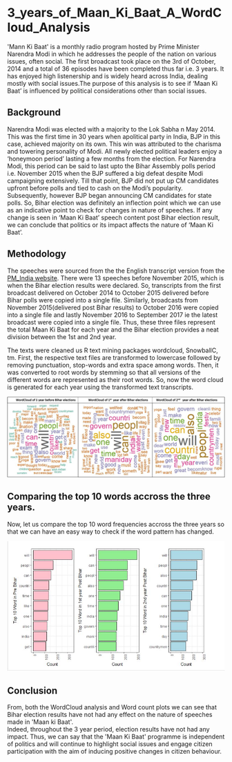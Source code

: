 # 3_years_of_Maan_Ki_Baat_A_WordCloud_Analysis

'Mann Ki Baat' is a monthly radio program hosted by Prime Minister Narendra Modi in which he addresses the people of the nation on various issues, often social. The first broadcast took place on the 3rd of October, 2014 and a total of 36 episodes have been completed thus far i.e. 3 years. It has enjoyed high listenership and is widely heard across India, dealing mostly with social issues.The purpose of this analysis is to see if ‘Maan Ki Baat’ is influenced by political considerations other than social issues.

## Background 
Narendra Modi was elected with a majority to the Lok Sabha n May 2014. This was the first time in 30 years when apolitical party in India, BJP in this case, achieved majority on its own. This win was attributed to the charisma and towering personality of Modi. All newly elected political leaders enjoy a ‘honeymoon period’ lasting a few months from the election. For Narendra Modi, this period can be said to last upto the Bihar Assembly polls period i.e. November 2015 when the BJP suffered a big defeat despite Modi campaigning extensively. Till that point, BJP did not put up CM candidates upfront before polls and tied to cash on the Modi’s popularity. Subsequently, however BJP began announcing CM candidates for state polls. So, Bihar election was definitely an inflection point which we can use as an indicative point to check for changes in nature of speeches. If any change is seen in ‘Maan Ki Baat’ speech content post Bihar election result, we can conclude that politics or its impact affects the nature of ‘Maan Ki Baat’.

## Methodology
The speeches were sourced from the the English transcript version from the [PM_India website](http://www.pmindia.gov.in/en/tag/mann-ki-baat/).  There were 13 speeches before November 2015, which is when the Bihar election results were declared. So, transcripts from the first broadcast delivered on October 2014 to October 2015 delivered before Bihar polls were copied into a single file. Similarly, broadcasts from November 2015(delivered post Bihar results) to October 2016 were copied into a single file and lastly November 2016 to September 2017 ie the latest broadcast were copied into a single file. Thus, these three files represent the total Maan Ki Baat for each year and the Bihar election provides a neat division between the 1st and 2nd year.

The texts were cleaned us R text mining packages wordcloud, SnowballC, tm. First, the respective text files are transformed to lowercase followed by removing punctuation, stop-words and extra space among words. Then, it was converted to root words by stemming so that all versions of the different words are represented as their root words. So, now the word cloud is generated for each year using the transformed text transcripts.

![WordCloud Comparision across 3 years](https://github.com/homagnibhatt/3-years-of-Maan-Ki-Baat-A-WordCloud-Analysis/blob/master/Picture1.jpg)

## Comparing the top 10 words accross the three years.
Now, let us compare the top 10 word frequencies accross the three years so that we can have an easy way to check if the word pattern has changed.

![Barchart Comparision showing word frequencies across 3 years](https://github.com/homagnibhatt/3-years-of-Maan-Ki-Baat-A-WordCloud-Analysis/blob/master/Capture_barchart.JPG)


## Conclusion
From, both the WordCloud analysis and Word count plots we can see that Bihar election results have not had any effect on the
nature of speeches made in 'Maan ki Baat'.  
Indeed, throughout the 3 year period, election results have not had any impact.
Thus, we can say that the 'Maan Ki Baat' programme is independent of politics and will continue to highlight social issues 
and engage citizen participation with the aim of inducing positive changes in citizen behaviour. 
